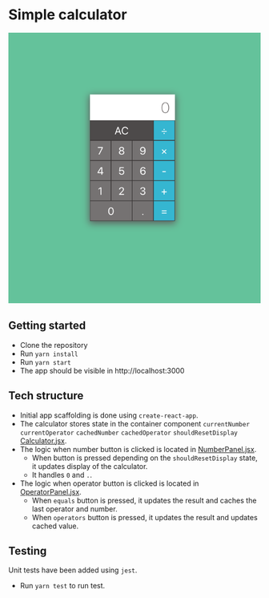 # Simple calculator

![Screenshot](./screenshot.png)

## Getting started

- Clone the repository
- Run `yarn install`
- Run `yarn start`
- The app should be visible in http://localhost:3000

## Tech structure

- Initial app scaffolding is done using `create-react-app`.
- The calculator stores state in the container component `currentNumber` `currentOperator` `cachedNumber` `cachedOperator` `shouldResetDisplay` [Calculator.jsx](./src/components/calculator/Calculator.jsx).
- The logic when number button is clicked is located in [NumberPanel.jsx](./src/components/calculator/NumberPanel.jsx).
  - When button is pressed depending on the `shouldResetDisplay` state, it updates display of the calculator.
  - It handles `0` and `.`.
- The logic when operator button is clicked is located in [OperatorPanel.jsx](./src/components/calculator/OperatorPanel.jsx).
  - When `equals` button is pressed, it updates the result and caches the last operator and number.
  - When `operators` button is pressed, it updates the result and updates cached value.

## Testing

Unit tests have been added using `jest`.

- Run `yarn test` to run test.
